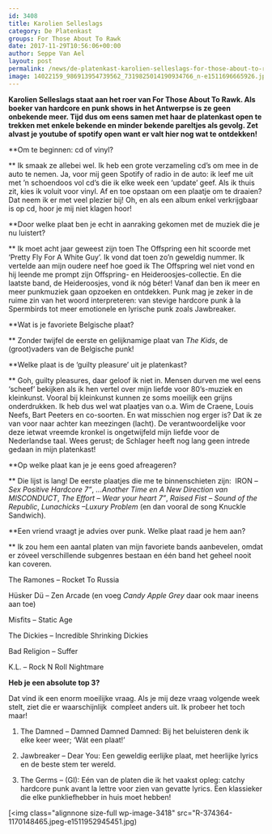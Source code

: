 ```yaml
---
id: 3408
title: Karolien Selleslags 
category: De Platenkast
groups: For Those About To Rawk
date: 2017-11-29T10:56:06+00:00
author: Seppe Van Ael
layout: post
permalink: /news/de-platenkast-karolien-selleslags-for-those-about-to-rawk/
image: 14022159_986913954739562_7319825014190934766_n-e1511696665926.jpg
---
```

**Karolien Selleslags staat aan het roer van For Those About To Rawk. Als boeker van hardcore en punk shows in het Antwerpse is ze geen onbekende meer. Tijd dus om eens samen met haar de platenkast open te trekken met enkele bekende en minder bekende pareltjes als gevolg. Zet alvast je youtube of spotify open want er valt hier nog wat te ontdekken!**

**Om te beginnen: cd of vinyl?
  
** Ik smaak ze allebei wel. Ik heb een grote verzameling cd’s om mee in de auto te nemen. Ja, voor mij geen Spotify of radio in de auto: ik leef me uit met ’n schoendoos vol cd’s die ik elke week een ‘update’ geef. Als ik thuis zit, kies ik voluit voor vinyl. Af en toe opstaan om een plaatje om te draaien? Dat neem ik er met veel plezier bij! Oh, en als een album enkel verkrijgbaar is op cd, hoor je mij niet klagen hoor!

**Door welke plaat ben je echt in aanraking gekomen met de muziek die je nu luistert?
  
** Ik moet acht jaar geweest zijn toen The Offspring een hit scoorde met ‘Pretty Fly For A White Guy’. Ik vond dat toen zo’n geweldig nummer. Ik vertelde aan mijn oudere neef hoe goed ik The Offspring wel niet vond en hij leende me prompt zijn Offspring- en Heideroosjes-collectie. En die laatste band, de Heideroosjes, vond ik nóg béter! Vanaf dan ben ik meer en meer punkmuziek gaan opzoeken en ontdekken. Punk mag je zeker in de ruime zin van het woord interpreteren: van stevige hardcore punk à la Spermbirds tot meer emotionele en lyrische punk zoals Jawbreaker.

**Wat is je favoriete Belgische plaat?
  
** Zonder twijfel de eerste en gelijknamige plaat van _The Kids_, de (groot)vaders van de Belgische punk!

**Welke plaat is de ‘guilty pleasure’ uit je platenkast?
  
** Goh, guilty pleasures, daar geloof ik niet in. Mensen durven me wel eens ‘scheef’ bekijken als ik hen vertel over mijn liefde voor 80’s-muziek en kleinkunst. Vooral bij kleinkunst kunnen ze soms moeilijk een grijns onderdrukken. Ik heb dus wel wat plaatjes van o.a. Wim de Craene, Louis Neefs, Bart Peeters en co-soorten. En wat misschien nog erger is? Dat ik ze van voor naar achter kan meezingen (lacht). De verantwoordelijke voor deze ietwat vreemde kronkel is ongetwijfeld mijn liefde voor de Nederlandse taal. Wees gerust; de Schlager heeft nog lang geen intrede gedaan in mijn platenkast!

**Op welke plaat kan je je eens goed afreageren?
  
** Die lijst is lang! De eerste plaatjes die me te binnenschieten zijn:  IRON _– Sex Positive Hardcore 7”_, _&#8230;Another Time en A New Direction van MISCONDUCT_, _The Effort – Wear your heart 7”_, _Raised Fist – Sound of the Republic_, _Lunachicks –Luxury Problem_ (en dan vooral de song Knuckle Sandwich)_._ 

**Een vriend vraagt je advies over punk. Welke plaat raad je hem aan?
  
** Ik zou hem een aantal platen van mijn favoriete bands aanbevelen, omdat er zóveel verschillende subgenres bestaan en één band het geheel nooit kan coveren.

The Ramones – Rocket To Russia

Hüsker Dü – Zen Arcade (en voeg _Candy Apple Grey_ daar ook maar ineens aan toe)

Misfits – Static Age

The Dickies – Incredible Shrinking Dickies

Bad Religion – Suffer

K.L. – Rock N Roll Nightmare

**Heb je een absolute top 3?**

Dat vind ik een enorm moeilijke vraag. Als je mij deze vraag volgende week stelt, ziet die er waarschijnlijk  compleet anders uit. Ik probeer het toch maar!

1. The Damned – Damned Damned Damned: Bij het beluisteren denk ik elke keer weer; ‘Wát een plaat!’

2. Jawbreaker – Dear You: Een geweldig eerlijke plaat, met heerlijke lyrics en de beste stem ter wereld.

3. The Germs – (GI): Eén van de platen die ik het vaakst opleg: catchy hardcore punk avant la lettre voor zien van gevatte lyrics. Een klassieker die elke punkliefhebber in huis moet hebben!

[<img class="alignnone size-full wp-image-3418" src="R-374364-1170148465.jpeg-e1511952945451.jpg)